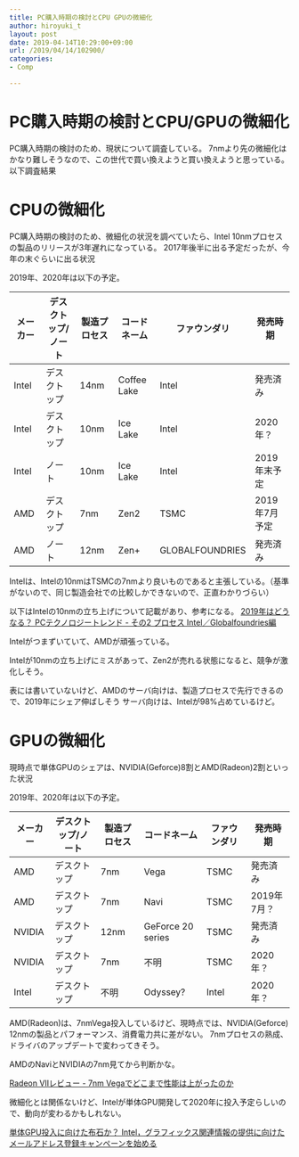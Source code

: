 ```yaml
---
title: PC購入時期の検討とCPU GPUの微細化
author: hiroyuki_t
layout: post
date: 2019-04-14T10:29:00+09:00
url: /2019/04/14/102900/
categories:
- Comp

---
```


# PC購入時期の検討とCPU/GPUの微細化
PC購入時期の検討のため、現状について調査している。
7nmより先の微細化はかなり難しそうなので、この世代で買い換えようと買い換えようと思っている。
以下調査結果

# CPUの微細化
PC購入時期の検討のため、微細化の状況を調べていたら、Intel 10nmプロセスの製品のリリースが3年遅れになっている。
2017年後半に出る予定だったが、今年の末ぐらいに出る状況

2019年、2020年は以下の予定。

| メーカー | デスクトップ/ノート | 製造プロセス | コードネーム | ファウンダリ    | 発売時期      |
|----------|---------------------|--------------|--------------|-----------------|---------------|
| Intel    | デスクトップ        | 14nm         | Coffee Lake      | Intel           | 発売済み      |
| Intel    | デスクトップ        | 10nm         | Ice Lake     | Intel           | 2020年？      |
| Intel    | ノート              | 10nm         | Ice Lake     | Intel           | 2019年末予定      |
| AMD      | デスクトップ        | 7nm          | Zen2         | TSMC            | 2019年7月予定 |
| AMD      | ノート              | 12nm         | Zen+         | GLOBALFOUNDRIES | 発売済み      |


Intelは、Intelの10nmはTSMCの7nmより良いものであると主張している。（基準がないので、同じ製造会社での比較しかできないので、正直わかりづらい）

以下はIntelの10nmの立ち上げについて記載があり、参考になる。
[2019年はどうなる？ PCテクノロジートレンド - その2 プロセス Intel／Globalfoundries編](https://news.mynavi.jp/article/20190102-749929/)

Intelがつまずいていて、AMDが頑張っている。

Intelが10nmの立ち上げにミスがあって、Zen2が売れる状態になると、競争が激化しそう。

表には書いていないけど、AMDのサーバ向けは、製造プロセスで先行できるので、2019年にシェア伸ばしそう
サーバ向けは、Intelが98%占めているけど。

# GPUの微細化
現時点で単体GPUのシェアは、NVIDIA(Geforce)8割とAMD(Radeon)2割といった状況

2019年、2020年は以下の予定。

| メーカー | デスクトップ/ノート | 製造プロセス | コードネーム | ファウンダリ    | 発売時期      |
|----------|---------------------|--------------|--------------|-----------------|---------------|
| AMD    | デスクトップ        | 7nm         | Vega      | TSMC           | 発売済み      |
| AMD    | デスクトップ        | 7nm         | Navi      | TSMC           | 2019年7月？      |
| NVIDIA   | デスクトップ         | 12nm         | GeForce 20 series     | TSMC           | 発売済み
| NVIDIA   | デスクトップ         | 7nm         | 不明     | TSMC           | 2020年？
| Intel   | デスクトップ         | 不明         | Odyssey?     | Intel           | 2020年？

      
AMD(Radeon)は、7nmVega投入しているけど、現時点では、NVIDIA(Geforce) 12nmの製品とパフォーマンス、消費電力共に差がない。
7nmプロセスの熟成、ドライバのアップデートで変わってきそう。

AMDのNaviとNVIDIAの7nm見てから判断かな。

[Radeon VIIレビュー - 7nm Vegaでどこまで性能は上がったのか](https://news.mynavi.jp/article/20190207-768860/)

微細化とは関係ないけど、Intelが単体GPU開発して2020年に投入予定らしいので、動向が変わるかもしれない。

[単体GPU投入に向けた布石か？ Intel，グラフィックス関連情報の提供に向けたメールアドレス登録キャンペーンを始める](https://www.4gamer.net/games/999/G999902/20190221069/)





